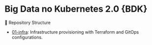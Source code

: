 # Big Data no Kubernetes 2.0 {BDK}

📁 Repository Structure
* [01-infra](01-infra): Infrastructure provisioning with Terraform and GitOps configurations.




